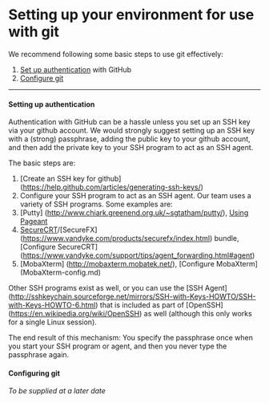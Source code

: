 # Setting up your environment for use with git

We recommend following some basic steps to use git effectively:

1. [Set up authentication](#setting-up-authentication) with GitHub
2. [Configure git](#configuring-git)

-----

#### Setting up authentication

Authentication with GitHub can be a hassle unless you set up an SSH
key via your github account. We would strongly suggest setting up an
SSH key with a (strong) passphrase, adding the public key to your
github account, and then add the private key to your SSH program to
act as an SSH agent.

The basic steps are:

1. [Create an SSH key for github] (https://help.github.com/articles/generating-ssh-keys/)
2. Configure your SSH program to act as an SSH agent. Our team uses a
variety of SSH programs. Some examples are:
  1. [Putty] (http://www.chiark.greenend.org.uk/~sgtatham/putty/), [Using Pageant](http://the.earth.li/~sgtatham/putty/0.58/htmldoc/Chapter9.html)
  2. [SecureCRT](https://www.vandyke.com/products/securecrt/index.html)/[SecureFX]
     (https://www.vandyke.com/products/securefx/index.html) bundle, [Configure SecureCRT]
     (https://www.vandyke.com/support/tips/agent_forwarding.html#agent)
  3. [MobaXterm] (http://mobaxterm.mobatek.net/), [Configure MobaXterm] (MobaXterm-config.md)

Other SSH programs exist as well, or you can use the
[SSH Agent] (http://sshkeychain.sourceforge.net/mirrors/SSH-with-Keys-HOWTO/SSH-with-Keys-HOWTO-6.html)
that is included as part of [OpenSSH] (https://en.wikipedia.org/wiki/OpenSSH)
as well (although this only works for a single Linux session).

The end result of this mechanism: You specify the passphrase once when
you start your SSH program or agent, and then you never type the
passphrase again.


#### Configuring git

*To be supplied at a later date*
